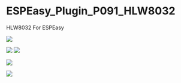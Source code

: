 # ESPEasy_Plugin_P091_HLW8032
HLW8032 For ESPEasy

![](https://i.imgur.com/3kUvnr9.jpg)

![](https://i.imgur.com/HSf6Utn.jpg)
![](https://i.imgur.com/UUdyd6F.jpg)

![](https://i.imgur.com/fBkNN7Y.jpg)


![](https://i.imgur.com/WUUlTuR.png)
